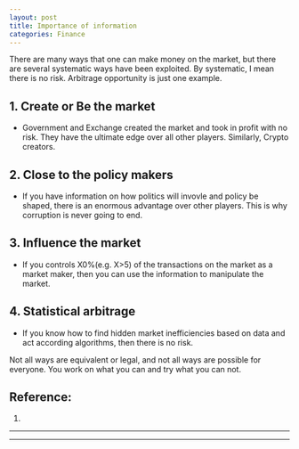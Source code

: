 ```yaml
---
layout: post
title: Importance of information
categories: Finance
---
```


There are many ways that one can make money on the market, but there are several systematic ways have been exploited. By systematic, I mean there is no risk. Arbitrage opportunity is just one example.

## 1. Create or Be the market
* Government and Exchange created the market and took in profit with no risk. They have the ultimate edge over all other players.  Similarly, Crypto creators.

## 2. Close to the policy makers
* If you have information on how politics will invovle and policy be shaped, there is an enormous advantage over other players. This is why corruption is never going to end.

## 3. Influence the market
* If you controls X0%(e.g. X>5) of the transactions on the market as a market maker, then you can use the information to manipulate the market.  

## 4. Statistical arbitrage
* If you know how to find hidden market inefficiencies based on data and act according algorithms, then there is no risk. 

Not all ways are equivalent or legal, and not all ways are possible for everyone. You work on what you can and try what you can not.



## Reference: 
1. []()

----
****
